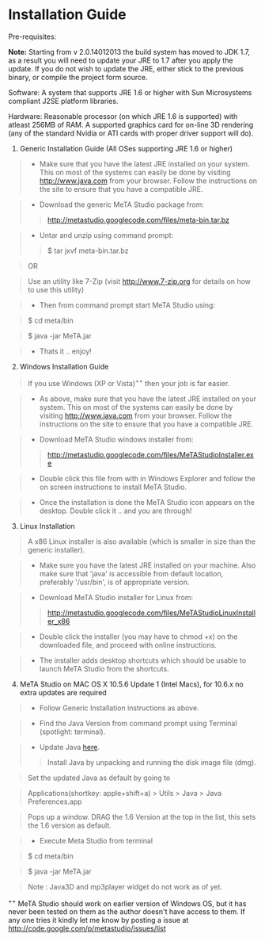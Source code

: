 # Installation Guide #

Pre-requisites:

**Note:** Starting from v 2.0.14012013 the build system has moved to JDK 1.7, as a result you will need to update your JRE to 1.7 after you apply the update. If you do not wish to update the JRE, either stick to the previous binary, or compile the project form source.

Software:
A system that supports JRE 1.6 or higher with Sun Microsystems compliant J2SE platform libraries.

Hardware:
Reasonable processor (on which JRE 1.6 is supported) with atleast 256MB of RAM.
A supported graphics card for on-line 3D rendering (any of the standard Nvidia or ATI cards with proper driver support will do).

1) Generic Installation Guide (All OSes supporting JRE 1.6 or higher)
> - Make sure that you have the latest JRE installed on your system. This on most of the systems can easily be done by visiting http://www.java.com from your browser. Follow the instructions on the site to ensure that you have a compatible JRE.

> - Download the generic MeTA Studio package from:
> > http://metastudio.googlecode.com/files/meta-bin.tar.bz


> - Untar and unzip using command prompt:
> > $ tar jxvf meta-bin.tar.bz


> OR

> Use an utility like 7-Zip (visit http://www.7-zip.org for details on how to use this utility)

> - Then from command prompt start MeTA Studio using:

> $ cd meta/bin

> $ java -jar MeTA.jar

> - Thats it .. enjoy!

2) Windows Installation Guide
> If you use Windows (XP or Vista)<sup>++</sup> then your job is far easier.

> - As above, make sure that you have the latest JRE installed on your system. This on most of the systems can easily be done by visiting http://www.java.com from your browser. Follow the instructions on the site to ensure that you have a compatible JRE.

> - Download MeTA Studio windows installer from:
> > http://metastudio.googlecode.com/files/MeTAStudioInstaller.exe


> - Double click this file from with in Windows Explorer and follow the on screen instructions to install MeTA Studio.

> - Once the installation is done the MeTA Studio icon appears on the desktop. Double click it .. and you are through!

3) Linux Installation
> A x86 Linux installer is also available (which is smaller in size than the generic installer).

> - Make sure you have the latest JRE installed on your machine. Also make sure that 'java' is accessible from default location, preferably '/usr/bin', is of appropriate version.

> - Download MeTA Studio installer for Linux from:
> > http://metastudio.googlecode.com/files/MeTAStudioLinuxInstaller_x86


> - Double click the installer (you may have to chmod +x) on the downloaded file, and proceed with online instructions.

> - The installer adds desktop shortcuts which should be usable to launch MeTA Studio from the shortcuts.

4) MeTA Studio on MAC OS X 10.5.6 Update 1 (Intel Macs), for 10.6.x no extra updates are required

> - Follow Generic Installation instructions as above.

> - Find the Java Version from command prompt using Terminal (spotlight: terminal).

> - Update Java [here](http://support.apple.com/downloads/Java_for_Mac_OS_X_10_5_Update_2).
> > Install Java by unpacking and running the disk image file (dmg).


> Set the updated Java as default by going to

> Applications(shortkey: apple+shift+a) > Utils > Java > Java Preferences.app

> Pops up a window. DRAG the 1.6 Version at the top in the list, this sets the 1.6 version as default.

> - Execute Meta Studio from terminal

> $ cd meta/bin

> $ java -jar MeTA.jar

> Note : Java3D and mp3player widget do not work as of yet.


<sup>++</sup> MeTA Studio should work on earlier version of Windows OS, but it has never been tested on them as the author doesn't have access to them. If any one tries it kindly let me know by posting a issue at http://code.google.com/p/metastudio/issues/list